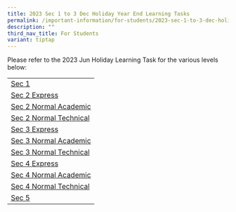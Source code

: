 ```yaml
---
title: 2023 Sec 1 to 3 Dec Holiday Year End Learning Tasks
permalink: /important-information/for-students/2023-sec-1-to-3-dec-holiday-year-end-learning-tasks/
description: ""
third_nav_title: For Students
variant: tiptap
---
```

Please refer to the 2023 Jun Holiday Learning Task for the various levels below:

|  |
|---|
| [Sec 1](https://drive.google.com/file/d/1c9L-Kzon7_mQ9I1o7P2wTWkdSB-Mgc9c/view?usp=drive_link)
| [Sec 2 Express](https://drive.google.com/file/d/1-Xv6xn8FOF4MmRQ6ZBf5AKu1CCGl32yK/view?usp=drive_link)
| [Sec 2 Normal Academic](https://drive.google.com/file/d/1yVeTlDVGy84eY8hvBM5hzx9akwmInClo/view?usp=drive_link)
| [Sec 2 Normal Technical](https://drive.google.com/file/d/1K2kR5_JF-_rXP15ZqCLlM30DmQ-WlNU0/view?usp=drive_link)
| [Sec 3 Express](https://drive.google.com/file/d/1iZc6EhMEScl6jpiccNBdaqWewYvHrSeZ/view?usp=drive_link)
| [Sec 3 Normal Academic](https://drive.google.com/file/d/1A3VU9cJWe-xBvAZy3pM8jyv862ocGWQD/view?usp=drive_link)
| [Sec 3 Normal Technical](https://drive.google.com/file/d/1pf_qpYREQyxMPjyswXJlbWDKNWcVQOBS/view?usp=drive_link)
| [Sec 4 Express](https://drive.google.com/file/d/1uFZ3RINDCPph37b16n9J4l3PyDGtuV4N/view?usp=drive_link)
| [Sec 4 Normal Academic](https://drive.google.com/file/d/1WToL3JsqS7htBsRFuiSKa1clQRVMo_KB/view?usp=drive_link)
| [Sec 4 Normal Technical](https://drive.google.com/file/d/1iRctxOT4OPQ_DaL01xu_oNpc8v0lOT4N/view?usp=drive_link)
| [Sec 5](https://drive.google.com/file/d/1afk7JuzpKVv6utpWbDW8P3nTMdyOqbez/view?usp=drive_link)